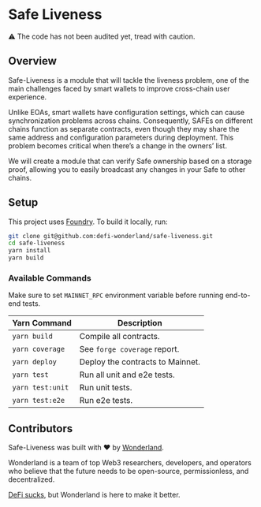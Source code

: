 # Safe Liveness

⚠️ The code has not been audited yet, tread with caution.

## Overview

Safe-Liveness is a module that will tackle the liveness problem, one of the main challenges faced by smart wallets to improve cross-chain user experience.

Unlike EOAs, smart wallets have configuration settings, which can cause synchronization problems across chains. Consequently, SAFEs on different chains function as separate contracts, even though they may share the same address and configuration parameters during deployment. This problem becomes critical when there’s a change in the owners’ list.

We will create a module that can verify Safe ownership based on a storage proof, allowing you to easily broadcast any changes in your Safe to other chains.

## Setup

This project uses [Foundry](https://book.getfoundry.sh/). To build it locally, run:

```sh
git clone git@github.com:defi-wonderland/safe-liveness.git
cd safe-liveness
yarn install
yarn build
```

### Available Commands

Make sure to set `MAINNET_RPC` environment variable before running end-to-end tests.

| Yarn Command            | Description                                                |
| ----------------------- | ---------------------------------------------------------- |
| `yarn build`            | Compile all contracts.                                     |
| `yarn coverage`         | See `forge coverage` report.                               |
| `yarn deploy`           | Deploy the contracts to Mainnet.                  |
| `yarn test`             | Run all unit and e2e tests.                        |
| `yarn test:unit`        | Run unit tests.                                            |
| `yarn test:e2e`         | Run e2e tests.                                     |

## Contributors

Safe-Liveness was built with ❤️ by [Wonderland](https://defi.sucks).

Wonderland is a team of top Web3 researchers, developers, and operators who believe that the future needs to be open-source, permissionless, and decentralized.

[DeFi sucks](https://defi.sucks), but Wonderland is here to make it better.
